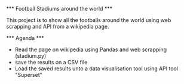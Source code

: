 *** Football Stadiums around the world ***

This project is to show all the footballs around the world using web scrapping and API from a wikipedia page.

*** Agenda ***

- Read the page on wikipedia using Pandas and web scrapping (stadium.py)
- save the results on a CSV file
- Load the saved results unto a data visualisation tool using API tool "Superset"